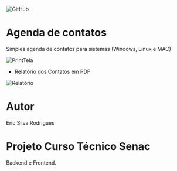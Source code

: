 ![GitHub](https://img.shields.io/github/license/ericsilvarodrigues/agenda)
# Agenda de contatos 
Simples agenda de contatos para sistemas  (Windows, Linux e MAC)


![PrintTela](https://github.com/ericsilvarodrigues/backend/blob/main/Img/Agenda%20de%20Conatos%20.png)

* Relatório dos Contatos em PDF

![Relatório](https://github.com/ericsilvarodrigues/backend/blob/main/Img/Lista%20de%20Contatos.png)




# Autor
Eric Silva Rodrigues

# Projeto Curso Técnico Senac
Backend e Frontend.
